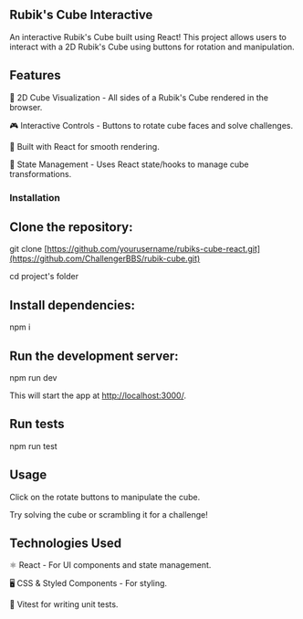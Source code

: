 ## Rubik's Cube Interactive

An interactive Rubik's Cube built using React! This project allows users to interact with a 2D Rubik's Cube using buttons for rotation and manipulation.

## Features

🎨 2D Cube Visualization - All sides of a Rubik's Cube rendered in the browser.

🎮 Interactive Controls - Buttons to rotate cube faces and solve challenges.

🚀 Built with React for smooth rendering.

💾 State Management - Uses React state/hooks to manage cube transformations.

### Installation

## Clone the repository:

git clone [https://github.com/yourusername/rubiks-cube-react.git](https://github.com/ChallengerBBS/rubik-cube.git)

cd project's folder

## Install dependencies:

npm i

## Run the development server:

npm run dev

This will start the app at [ http://localhost:3000/](http://localhost:5173/).

## Run tests

npm run test

## Usage

Click on the rotate buttons to manipulate the cube.

Try solving the cube or scrambling it for a challenge!

## Technologies Used

⚛ React - For UI components and state management.

🖥 CSS & Styled Components - For styling.

🐛 Vitest for writing unit tests.



